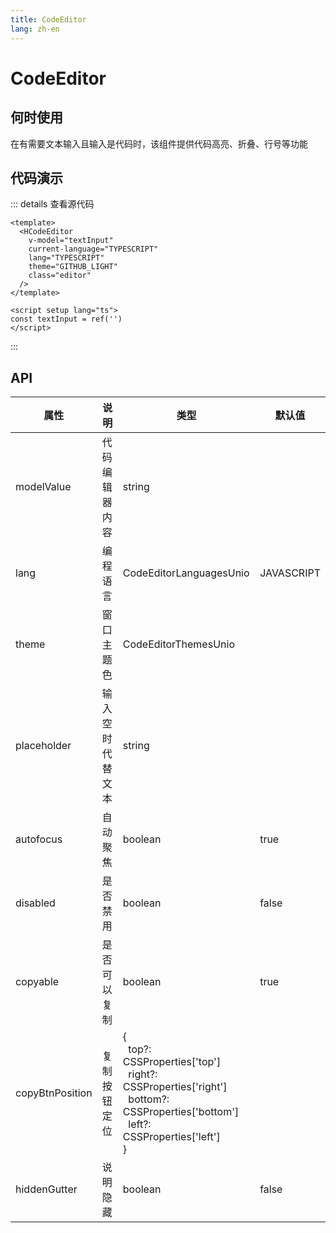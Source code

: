 ```yaml
---
title: CodeEditor
lang: zh-en
---
```

# CodeEditor

## 何时使用

在有需要文本输入且输入是代码时，该组件提供代码高亮、折叠、行号等功能

## 代码演示

<HCodeEditor />

::: details 查看源代码

```vue
<template>
  <HCodeEditor
    v-model="textInput"
    current-language="TYPESCRIPT"
    lang="TYPESCRIPT"
    theme="GITHUB_LIGHT"
    class="editor" 
  />
</template>

<script setup lang="ts">
const textInput = ref('')
</script>

```

:::

## API

| 属性            | 说明             | 类型                                                                                                                                                         | 默认值     |
| --------------- | ---------------- | ------------------------------------------------------------------------------------------------------------------------------------------------------------ | ---------- |
| modelValue      | 代码编辑器内容   | string                                                                                                                                                       |            |
| lang            | 编程语言         | CodeEditorLanguagesUnio                                                                                                                                      | JAVASCRIPT |
| theme           | 窗口主题色       | CodeEditorThemesUnio                                                                                                                                         |            |
| placeholder     | 输入空时代替文本 | string                                                                                                                                                       |            |
| autofocus       | 自动聚焦         | boolean                                                                                                                                                      | true       |
| disabled        | 是否禁用         | boolean                                                                                                                                                      | false      |
| copyable        | 是否可以复制     | boolean                                                                                                                                                      | true       |
| copyBtnPosition | 复制按钮定位     | {<br />  top?: CSSProperties['top']<br />  right?: CSSProperties['right']<br />  bottom?: CSSProperties['bottom']<br />  left?: CSSProperties['left']<br />} |            |
| hiddenGutter    | 说明隐藏         | boolean                                                                                                                                                      | false      |
